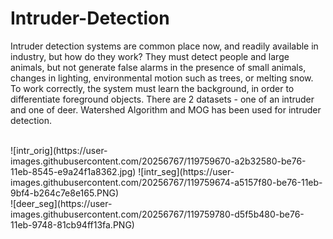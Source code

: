 # Intruder-Detection
Intruder detection systems are common place now, and readily available in industry, but how do they work? They must detect people and large animals, but not generate false alarms in the presence of small animals, changes in lighting, environmental motion such as trees, or melting snow. To work correctly, the system must learn the background, in order to differentiate foreground objects. There are 2 datasets - one of an intruder and one of deer. Watershed Algorithm and MOG has been used for intruder detection.

<br/>
![intr_orig](https://user-images.githubusercontent.com/20256767/119759670-a2b32580-be76-11eb-8545-e9a24f1a8362.jpg)
![intr_seg](https://user-images.githubusercontent.com/20256767/119759674-a5157f80-be76-11eb-9bf4-b264c7e8e165.PNG)

<br/>
![deer_seg](https://user-images.githubusercontent.com/20256767/119759780-d5f5b480-be76-11eb-9748-81cb94ff13fa.PNG)

